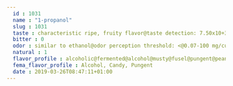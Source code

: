 ```yaml
---
  id : 1031
  name : "1-propanol"
  slug : 1031
  taste : characteristic ripe, fruity flavor@taste detection: 7.50x10+3 ppm, purity of sample not specified@burning taste
  bitter : 0
  odor : similar to ethanol@odor perception threshold: <@0.07-100 mg/cu-m@odor recognition threshold: 0.32-150 mg/cu m
  natural : 1
  flavor_profile : alcoholic@fermented@alcohol@musty@fusel@pungent@peanut
  fema_flavor_profile : Alcohol, Candy, Pungent
  date : 2019-03-26T08:47:11+01:00
---
```



